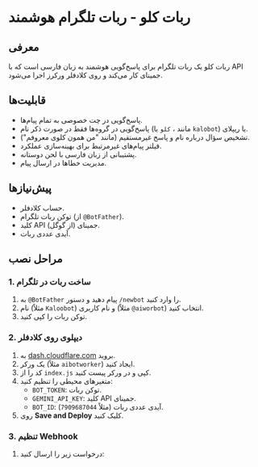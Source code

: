 # ربات کلو - ربات تلگرام هوشمند

## معرفی
ربات کلو یک ربات تلگرام برای پاسخ‌گویی هوشمند به زبان فارسی است که با API جمینای کار می‌کند و روی کلادفلر ورکرز اجرا می‌شود.

## قابلیت‌ها
- پاسخ‌گویی در چت خصوصی به تمام پیام‌ها.
- پاسخ‌گویی در گروه‌ها فقط در صورت ذکر نام (مانند ، `کلو` یا `kalobot`) یا ریپلای.
- تشخیص سؤال درباره نام و پاسخ غیرمستقیم (مانند "من همون کلوی معروفم").
- فیلتر پیام‌های غیرمرتبط برای بهینه‌سازی عملکرد.
- پشتیبانی از زبان فارسی با لحن دوستانه.
- مدیریت خطاها در ارسال پیام.

## پیش‌نیازها
- حساب کلادفلر.
- توکن ربات تلگرام (از `@BotFather`).
- کلید API جمینای (از گوگل).
- آیدی عددی ربات.

## مراحل نصب
### 1. ساخت ربات در تلگرام
1. به `@BotFather` پیام دهید و دستور `/newbot` را وارد کنید.
2. نام (مثلاً `Kaloobot`) و نام کاربری (مثلاً `@aiworbot`) انتخاب کنید.
3. توکن ربات را کپی کنید.

### 2. دیپلوی روی کلادفلر
1. به [dash.cloudflare.com](https://dash.cloudflare.com/) بروید.
2. یک ورکر (مثلاً `aibotworker`) ایجاد کنید.
3. کد را از `index.js` کپی و در ورکر پیست کنید.
4. متغیرهای محیطی را تنظیم کنید:
   - `BOT_TOKEN`: توکن ربات.
   - `GEMINI_API_KEY`: کلید API جمینای.
   - `BOT_ID`: آیدی عددی ربات (مثلاً `7909687044`).
5. روی **Save and Deploy** کلیک کنید.

### 3. تنظیم Webhook
1. درخواست زیر را ارسال کنید:
